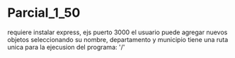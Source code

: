 # Parcial_1_50
requiere instalar express, ejs 
puerto 3000
el usuario puede agregar nuevos objetos seleccionando su nombre, departamento y municipio
tiene una ruta unica para la ejecusion del programa:  '/'
